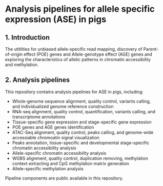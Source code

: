# Analysis pipelines for allele specific expression (ASE) in pigs

## 1. Introduction

The utitlities for unbiased allele-specific read mapping, discovery of Parent-of-origin effect (POE) genes and Allele-genotype effect (AGE) genes and exploring the characteristics of allelic patterns in chromatin accessibility and methylation.


## 2. Analysis pipelines

This repository contains analysis pipelines for ASE in pigs, including:

- Whole-genome sequence alignment, quality control, variants calling, and individualized genome reference construction
- RNA-seq alignment, quality control, quantification, variants calling, and transcriptome annotations
- Tissue-specific gene expression and stage-specific gene expression
- POE genes and AGE genes identification
- ATAC-Seq alignment, quality control, peaks calling, and genome-wide accessiable chromoatin signal visualization
- Peaks annotation, tissue-specific and developmental stage-specific chromatin accessibility analysis
- Allele-specific chromatin accessibility analysis
- WGBS alignment, quality control, duplication removing, methylation context extracting and CpG methylation matrix generation
- Allele-specific methylation analysis

Pipeline components are public available in this repository.
